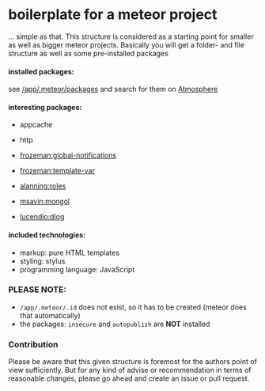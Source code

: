boilerplate for a meteor project
================================

... simple as that. This structure is considered as a starting point for smaller as well as bigger
meteor projects. Basically you will get a folder- and file structure as well as some pre-installed
packages



#### installed packages:

see [/app/.meteor/packages](app/.meteor/packages) and search for them on [Atmosphere](https://atmospherejs.com/)


#### interesting packages:

+   appcache
+   http
+   [frozeman:global-notifications](https://atmospherejs.com/frozeman/global-notifications)
+   [frozeman:template-var](https://atmospherejs.com/frozeman/template-var)
+   [alanning:roles](https://atmospherejs.com/alanning/roles)

+   [msavin:mongol](https://atmospherejs.com/msavin/mongol)
+   [lucendio:dlog](https://atmospherejs.com/lucendio/dlog)


#### included technologies:

+   markup: pure HTML templates
+   styling: stylus
+   programming language: JavaScript


### PLEASE NOTE:

+   ``/app/.meteor/.id`` does not exist, so it has to be created (meteor does that automatically)
+   the packages: ``insecure`` and ``autopublish`` are __NOT__ installed


### Contribution

Please be aware that this given structure is foremost for the authors point of view sufficiently.
But for any kind of advise or recommendation in terms of reasonable changes, please go ahead and
create an issue or pull request.